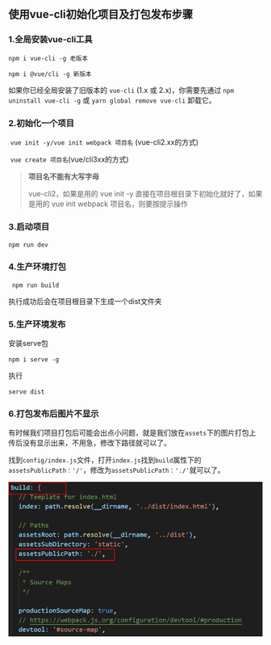 ## 使用vue-cli初始化项目及打包发布步骤

### 1.全局安装vue-cli工具

```
npm i vue-cli -g 老版本
```

```
npm i @vue/cli -g 新版本
```

如果你已经全局安装了旧版本的 `vue-cli` (1.x 或 2.x)，你需要先通过 `npm uninstall vue-cli -g` 或 `yarn global remove vue-cli` 卸载它。

### 2.初始化一个项目
​    `vue init -y/vue init webpack 项目名` (vue-cli2.xx的方式)

​	`vue create 项目名`(vue/cli3xx的方式)

> **项目名不能有大写字母**
>
> vue-cli2，如果是用的 vue init -y 直接在项目根目录下初始化就好了，如果是用的 vue init webpack 项目名，则要按提示操作

### 3.启动项目

```
npm run dev
```

### 4.生产环境打包

```
 npm run build
```

  执行成功后会在项目根目录下生成一个dist文件夹

### 5.生产环境发布
 安装serve包

    npm i serve -g

执行

    serve dist

### 6.打包发布后图片不显示

有时候我们项目打包后可能会出点小问题，就是我们放在`assets`下的图片打包上传后没有显示出来，不用急，修改下路径就可以了。

找到`config/index.js`文件，打开`index.js`找到`build`属性下的`assetsPublicPath：'/'`，修改为`assetsPublicPath：'./'`就可以了。

![](https://raw.githubusercontent.com/limchen233/picgo/master/img/image-20200625194725907.png)

